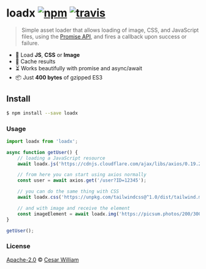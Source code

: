# loadx [![npm](https://img.shields.io/npm/v/workerize.svg?style=flat)](https://www.npmjs.org/package/workerize) [![travis](https://travis-ci.org/developit/workerize.svg?branch=master)](https://travis-ci.org/developit/workerize)

> Simple asset loader that allows loading of image, CSS, and JavaScript files, using the [Promise API](https://developer.mozilla.org/en-US/docs/Web/API/Fetch_API/Using_Fetch), and fires a callback upon success or failure.

- 🚚 Load **JS**, **CSS** or **Image**
- 🚀 Cache results
- ⏳️ Works beautifully with promise and async/await
- 📦️ Just **400 bytes** of gzipped ES3

## Install

```sh
$ npm install --save loadx
```

### Usage

```js
import loadx from 'loadx';

async function getUser() {
	// loading a JavaScript resource
	await loadx.js('https://cdnjs.cloudflare.com/ajax/libs/axios/0.19.2/axios.min.js');

	// from here you can start using axios normally
	const user = await axios.get('/user?ID=12345');

	// you can do the same thing with CSS
	await loadx.css('https://unpkg.com/tailwindcss@^1.0/dist/tailwind.min.css');

	// and with image and receive the element
	const imageElement = await loadx.img('https://picsum.photos/200/300');
}

getUser();
```

### License

[Apache-2.0](https://github.com/cesarwbr/loadx/blob/master/LICENSE) © [Cesar William](https://www.cesarwilliam.com)
